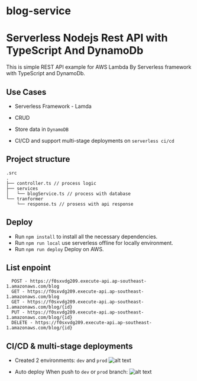 # blog-service
# Serverless Nodejs Rest API with TypeScript And DynamoDb

This is simple REST API example for AWS Lambda By Serverless framework with TypeScript and DynamoDb.

## Use Cases

* Serverless Framework - Lamda

* CRUD

* Store data in `DynamoDB`

* CI/CD and support multi-stage deployments on `serverless ci/cd`

## Project structure

```
.src
.
├── controller.ts // process logic
├── services
│   └── blogService.ts // process with database
└── tranformer
    └── response.ts // prosess with api response
```
## Deploy

* Run ```npm install``` to install all the necessary dependencies.
* Run ```npm run local``` use serverless offline for locally environment.
* Run ```npm run deploy``` Deploy on AWS.

## List enpoint

```
  POST - https://f0sxvdg209.execute-api.ap-southeast-1.amazonaws.com/blog
  GET - https://f0sxvdg209.execute-api.ap-southeast-1.amazonaws.com/blog
  GET - https://f0sxvdg209.execute-api.ap-southeast-1.amazonaws.com/blog/{id}
  PUT - https://f0sxvdg209.execute-api.ap-southeast-1.amazonaws.com/blog/{id}
  DELETE - https://f0sxvdg209.execute-api.ap-southeast-1.amazonaws.com/blog/{id}
```

## CI/CD & multi-stage deployments

* Created 2 environments: `dev` and `prod`
  ![alt text](https://github.com/phuthuyxamPg/blog/blob/main/images/app-cicd.png?raw=true)

* Auto deploy When push to `dev` or `prod` branch:
  ![alt text](https://github.com/phuthuyxamPg/blog/blob/main/images/log-build.png?raw=true)

